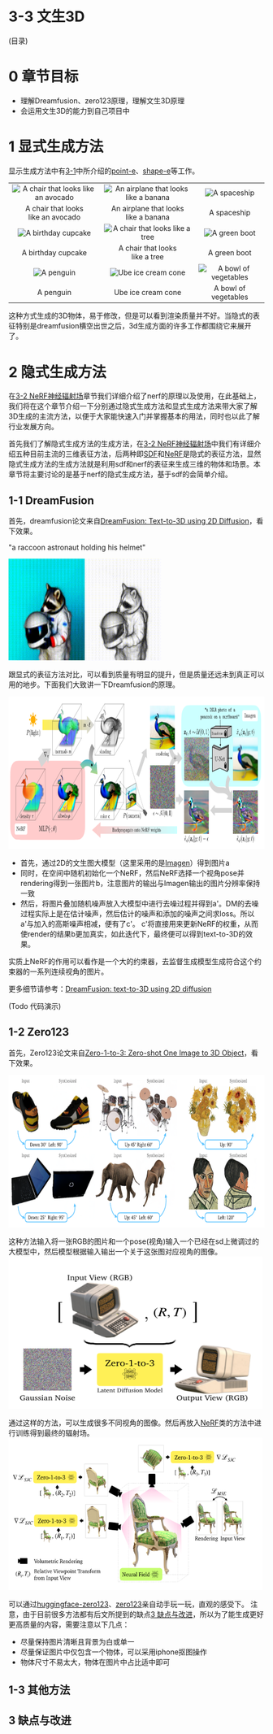 # 3-3 文生3D
(目录)

# 0 章节目标
- 理解Dreamfusion、zero123原理，理解文生3D原理
- 会运用文生3D的能力到自己项目中

# 1 显式生成方法
显示生成方法中有[3-1](./3-1%20背景及应用.md)中所介绍的[point-e](https://github.com/openai/point-e)、[shape-e](https://github.com/openai/shap-e)等工作。


<table>
    <tbody>
        <tr>
            <td align="center">
                <img src="https://github.com/openai/shap-e/blob/main/samples/a_chair_that_looks_like_an_avocado/2.gif" alt="A chair that looks like an avocado">
            </td>
            <td align="center">
                <img src="https://github.com/openai/shap-e/blob/main/samples/an_airplane_that_looks_like_a_banana/3.gif" alt="An airplane that looks like a banana">
            </td align="center">
            <td align="center">
                <img src="https://github.com/openai/shap-e/blob/main/samples/a_spaceship/0.gif" alt="A spaceship">
            </td>
        </tr>
        <tr>
            <td align="center">A chair that looks<br>like an avocado</td>
            <td align="center">An airplane that looks<br>like a banana</td>
            <td align="center">A spaceship</td>
        </tr>
        <tr>
            <td align="center">
                <img src="https://github.com/openai/shap-e/blob/main/samples/a_birthday_cupcake/3.gif" alt="A birthday cupcake">
            </td>
            <td align="center">
                <img src="https://github.com/openai/shap-e/blob/main/samples/a_chair_that_looks_like_a_tree/2.gif" alt="A chair that looks like a tree">
            </td>
            <td align="center">
                <img src="https://github.com/openai/shap-e/blob/main/samples/a_green_boot/3.gif" alt="A green boot">
            </td>
        </tr>
        <tr>
            <td align="center">A birthday cupcake</td>
            <td align="center">A chair that looks<br>like a tree</td>
            <td align="center">A green boot</td>
        </tr>
        <tr>
            <td align="center">
                <img src="https://github.com/openai/shap-e/blob/main/samples/a_penguin/1.gif" alt="A penguin">
            </td>
            <td align="center">
                <img src="https://github.com/openai/shap-e/blob/main/samples/ube_ice_cream_cone/3.gif" alt="Ube ice cream cone">
            </td>
            <td align="center">
                <img src="https://github.com/openai/shap-e/blob/main/samples/a_bowl_of_vegetables/2.gif" alt="A bowl of vegetables">
            </td>
        </tr>
        <tr>
            <td align="center">A penguin</td>
            <td align="center">Ube ice cream cone</td>
            <td align="center">A bowl of vegetables</td>
        </tr>
    </tbody>
</table>


这种方式生成的3D物体，易于修改，但是可以看到渲染质量并不好。当隐式的表征特别是dreamfusion横空出世之后，3d生成方面的许多工作都围绕它来展开了。


# 2 隐式生成方法
在[3-2 NeRF神经辐射场](./3-2%20NeRF神经辐射场.ipynb)章节我们详细介绍了nerf的原理以及使用，在此基础上，我们将在这个章节介绍一下分别通过隐式生成方法和显式生成方法来带大家了解3D生成的主流方法，以便于大家能快速入门并掌握基本的用法，同时也以此了解行业发展方向。

首先我们了解隐式生成方法的生成方法，在[3-2 NeRF神经辐射场](./3-2%20NeRF神经辐射场.ipynb)中我们有详细介绍五种目前主流的三维表征方法，后两种即[SDF](https://en.wikipedia.org/wiki/Signed_distance_function)和[NeRF](https://en.wikipedia.org/wiki/Neural_radiance_field)是隐式的表征方法，显然隐式生成方法的生成方法就是利用sdf和nerf的表征来生成三维的物体和场景。本章节将主要讨论的是基于nerf的隐式生成方法，基于sdf的会简单介绍。


## 1-1 DreamFusion
首先，dreamfusion论文来自[DreamFusion: Text-to-3D using 2D Diffusion](https://arxiv.org/abs/2209.14988)，看下效果。

"a raccoon astronaut holding his helmet"

<img alt="dreamfusion-demo" height="200" src="./images/3-3_1-dreamfusion-demo.gif" width="300"/>

跟显式的表征方法对比，可以看到质量有明显的提升，但是质量还远未到真正可以用的地步。下面我们大致讲一下Dreamfusion的原理。

<img alt="dreamfusion-framework" height="300" src="./images/3-3_2-deamfusion-framework.png" width="700"/>

- 首先，通过2D的文生图大模型（这里采用的是[Imagen](https://imagen.research.google/)）得到图片a
- 同时，在空间中随机初始化一个NeRF，然后NeRF选择一个视角pose并rendering得到一张图片b，注意图片的输出与Imagen输出的图片分辨率保持一致
- 然后，将图片叠加随机噪声放入大模型中进行去噪过程并得到a'。DM的去噪过程实际上是在估计噪声，然后估计的噪声和添加的噪声之间求loss。所以a'与加入的高斯噪声相减，便有了c'。
c'将直接用来更新NeRF的权重，从而使render的结果b更加真实，如此迭代下，最终便可以得到text-to-3D的效果。


实质上NeRF的作用可以看作是一个大的约束器，去监督生成模型生成符合这个约束器的一系列连续视角的图片。

更多细节请参考：[DreamFusion: text-to-3D using 2D diffusion](https://www.zhihu.com/search?type=content&q=dreamfusion)


(Todo 代码演示)

## 1-2 Zero123
首先，Zero123论文来自[Zero-1-to-3: Zero-shot One Image to 3D Object](https://arxiv.org/abs/2303.11328)，看下效果。

<img alt="zero123-framework" height="300" src="./images/3-3_3-zero123.png" width="700"/>

这种方法输入将一张RGB的图片和一个pose(视角)输入一个已经在sd上微调过的大模型中，然后模型根据输入输出一个关于这张图对应视角的图像。
<img alt="zero123-generation" height="300" src="./images/3-3_4-zero123.png" width="500"/>

通过这样的方法，可以生成很多不同视角的图像。然后再放入[NeRF](./3-2%20NeRF神经辐射场.ipynb)类的方法中进行训练得到最终的辐射场。
<img alt="dreamfusion-nerf" height="300" src="./images/3-3_5-zero123.png" width="500"/>

可以通过[huggingface-zero123](https://huggingface.co/spaces/cvlab/zero123-live)、[zero123](https://zero123.cs.columbia.edu/)亲自动手玩一玩，直观的感受下。
注意，由于目前很多方法都有后文所提到的缺点[3 缺点与改进]()，所以为了能生成更好更高质量的内容，需要注意以下几点：

- 尽量保持图片清晰且背景为白或单一
- 尽量保证图片中仅包含一个物体，可以采用iphone抠图操作
- 物体尺寸不易太大，物体在图片中占比适中即可


## 1-3 其他方法

## 3 缺点与改进



